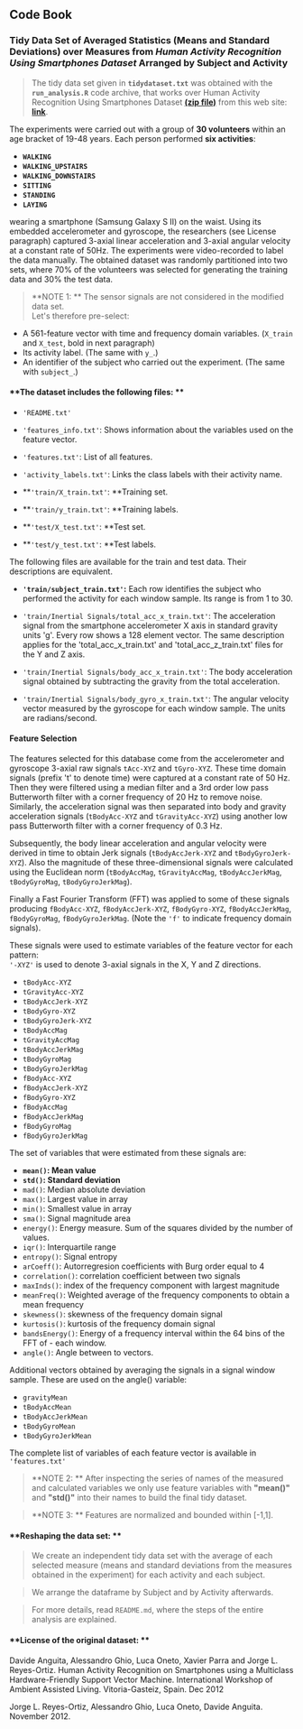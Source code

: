   
## **Code Book**
### **Tidy Data Set of Averaged Statistics (Means and Standard Deviations) over Measures from *Human Activity Recognition Using Smartphones Dataset* Arranged by Subject and Activity**  
  
    
> The tidy data set given in **`tidydataset.txt`** was obtained with the **`run_analysis.R`** code archive, that works over Human Activity Recognition Using Smartphones Dataset [**(zip file)**](https://d396qusza40orc.cloudfront.net/getdata%2Fprojectfiles%2FUCI%20HAR%20Dataset.zip) from this web site:  [**link**](http://archive.ics.uci.edu/ml/datasets/Human+Activity+Recognition+Using+Smartphones).  

The experiments were carried out with a group of **30 volunteers** within an age bracket of 19-48 years. Each person performed **six activities**:  
  
- **`WALKING`**
- **`WALKING_UPSTAIRS`**
- **`WALKING_DOWNSTAIRS`**
- **`SITTING`**
- **`STANDING`**
- **`LAYING`**
  
wearing a smartphone (Samsung Galaxy S II) on the waist. Using its embedded accelerometer and gyroscope, the researchers (see License paragraph) captured 3-axial linear acceleration and 3-axial angular velocity at a constant rate of 50Hz. The experiments were  video-recorded to label the data manually. The obtained dataset was randomly partitioned into two sets, where 70% of the volunteers was selected for generating the training data and 30% the test data. 

> **NOTE 1: ** The sensor signals are not considered in the modified data set.   
Let's therefore pre-select:   
- A 561-feature vector with time and frequency domain variables. (`X_train` and `X_test`, bold in next paragraph)  
- Its activity label. (The same with `y_`.)  
- An identifier of the subject who carried out the experiment. (The same with `subject_`.)  

#### **The dataset includes the following files: **

- `'README.txt'`

- `'features_info.txt'`: Shows information about the variables used on the feature vector.

- `'features.txt'`: List of all features.

- `'activity_labels.txt'`: Links the class labels with their activity name.

- **`'train/X_train.txt'`: **Training set.  

- **`'train/y_train.txt'`: **Training labels.

- **`'test/X_test.txt'`: **Test set.

- **`'test/y_test.txt'`: **Test labels.

The following files are available for the train and test data. Their descriptions are equivalent. 

- **`'train/subject_train.txt'`:** Each row identifies the subject who performed the activity for each window sample. Its range is from 1 to 30. 

- `'train/Inertial Signals/total_acc_x_train.txt'`: The acceleration signal from the smartphone accelerometer X axis in standard gravity units 'g'. Every row shows a 128 element vector. The same description applies for the 'total_acc_x_train.txt' and 'total_acc_z_train.txt' files for the Y and Z axis. 

- `'train/Inertial Signals/body_acc_x_train.txt'`: The body acceleration signal obtained by subtracting the gravity from the total acceleration. 

- `'train/Inertial Signals/body_gyro_x_train.txt'`: The angular velocity vector measured by the gyroscope for each window sample. The units are radians/second. 

#### **Feature Selection**

The features selected for this database come from the accelerometer and gyroscope 3-axial raw signals `tAcc-XYZ` and `tGyro-XYZ`. These time domain signals (prefix 't' to denote time) were captured at a constant rate of 50 Hz. Then they were filtered using a median filter and a 3rd order low pass Butterworth filter with a corner frequency of 20 Hz to remove noise. Similarly, the acceleration signal was then separated into body and gravity acceleration signals (`tBodyAcc-XYZ` and `tGravityAcc-XYZ`) using another low pass Butterworth filter with a corner frequency of 0.3 Hz. 

Subsequently, the body linear acceleration and angular velocity were derived in time to obtain Jerk signals (`tBodyAccJerk-XYZ` and `tBodyGyroJerk-XYZ`). Also the magnitude of these three-dimensional signals were calculated using the Euclidean norm (`tBodyAccMag`, `tGravityAccMag`, `tBodyAccJerkMag`, `tBodyGyroMag`, `tBodyGyroJerkMag`). 

Finally a Fast Fourier Transform (FFT) was applied to some of these signals producing `fBodyAcc-XYZ`, `fBodyAccJerk-XYZ`, `fBodyGyro-XYZ`, `fBodyAccJerkMag`, `fBodyGyroMag`, `fBodyGyroJerkMag`. (Note the `'f'` to indicate frequency domain signals). 

These signals were used to estimate variables of the feature vector for each pattern:  
`'-XYZ'` is used to denote 3-axial signals in the X, Y and Z directions.

- `tBodyAcc-XYZ`  
- `tGravityAcc-XYZ`  
- `tBodyAccJerk-XYZ`  
- `tBodyGyro-XYZ`  
- `tBodyGyroJerk-XYZ`  
- `tBodyAccMag`  
- `tGravityAccMag`  
- `tBodyAccJerkMag`  
- `tBodyGyroMag`  
- `tBodyGyroJerkMag`  
- `fBodyAcc-XYZ`  
- `fBodyAccJerk-XYZ`  
- `fBodyGyro-XYZ`  
- `fBodyAccMag`  
- `fBodyAccJerkMag`  
- `fBodyGyroMag`  
- `fBodyGyroJerkMag`    

The set of variables that were estimated from these signals are: 

- **`mean()`: Mean value**  
- **`std()`: Standard deviation**    
- `mad()`: Median absolute deviation   
- `max()`: Largest value in array  
- `min()`: Smallest value in array  
- `sma()`: Signal magnitude area  
- `energy()`: Energy measure. Sum of the squares divided by the number of values.   
- `iqr()`: Interquartile range   
- `entropy()`: Signal entropy  
- `arCoeff()`: Autorregresion coefficients with Burg order equal to 4  
- `correlation()`: correlation coefficient between two signals  
- `maxInds()`: index of the frequency component with largest magnitude  
- `meanFreq()`: Weighted average of the frequency components to obtain a mean frequency  
- `skewness()`: skewness of the frequency domain signal   
- `kurtosis()`: kurtosis of the frequency domain signal   
- `bandsEnergy()`: Energy of a frequency interval within the 64 bins of the FFT of - each window.  
- `angle()`: Angle between to vectors.  

Additional vectors obtained by averaging the signals in a signal window sample. These are used on the angle() variable:

- `gravityMean`  
- `tBodyAccMean`  
- `tBodyAccJerkMean`  
- `tBodyGyroMean`  
- `tBodyGyroJerkMean`  

The complete list of variables of each feature vector is available in `'features.txt'`  

> **NOTE 2: ** After inspecting the series of names of the measured and calculated variables we only use feature variables with **"mean()"** and **"std()"** into their names to build the final tidy dataset.  

> **NOTE 3: ** Features are normalized and bounded within [-1,1].

#### **Reshaping the data set: **

> We create an independent tidy data set with the average of each selected measure (means and standard deviations from the measures obtained in the experiment) for each activity and each subject.  

> We arrange the dataframe by Subject and by Activity afterwards.

> For more details, read `README.md`, where the steps of the entire analysis are explained.  

#### **License of the original dataset: **

Davide Anguita, Alessandro Ghio, Luca Oneto, Xavier Parra and Jorge L. Reyes-Ortiz. Human Activity Recognition on Smartphones using a Multiclass Hardware-Friendly Support Vector Machine. International Workshop of Ambient Assisted Living. Vitoria-Gasteiz, Spain. Dec 2012

Jorge L. Reyes-Ortiz, Alessandro Ghio, Luca Oneto, Davide Anguita. November 2012.

